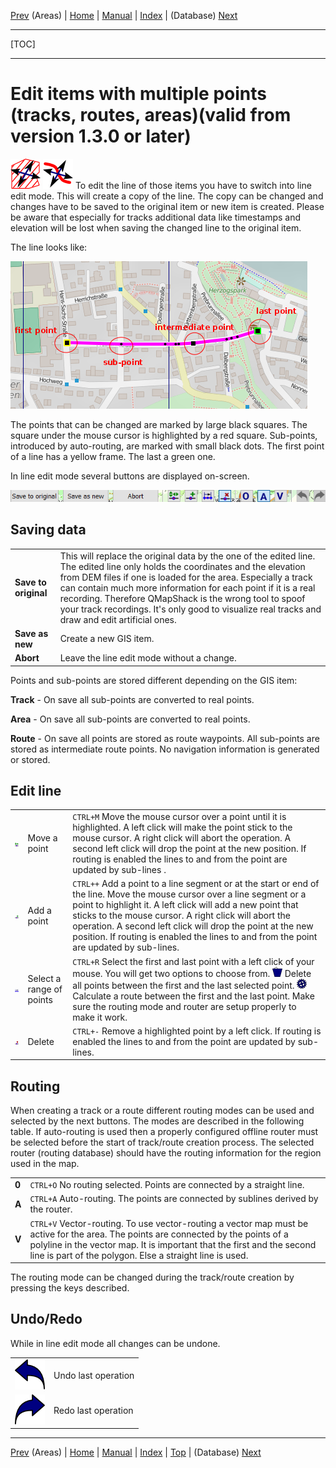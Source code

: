 [Prev](DocGisItemsArea) (Areas) | [Home](Home) | [Manual](DocMain) | [Index](AxAdvIndex) | (Database) [Next](DocGisDatabase)
- - -
[TOC]
- - -

# Edit items with multiple points (tracks, routes, areas)(valid from version 1.3.0 or later)

![maproom2](images/DocGisItemsEditMultiple/AreaMove.png) ![maproom2](images/DocGisItemsEditMultiple/LineMove.png) To edit the line of those items you have to switch into line edit mode. This will create a copy of the line. The copy can be changed and changes have to be saved to the original item or new item is created. Please be aware that especially for tracks additional data like timestamps and elevation will be lost when saving the changed line to the original item.

The line looks like:

![maproom2](images/DocGisItemsEditMultiple/qms2.png)

The points that can be changed are marked by large black squares. The square under the mouse cursor is highlighted by a red square. Sub-points, introduced by auto-routing, are marked with small black dots. The first point of a line has a yellow frame. The last a green one.

In line edit mode several buttons are displayed on-screen. 

![maproom2](images/DocGisItemsEditMultiple/qms1.png)

## Saving data ##

| | |
|-|-|
|**Save to original**| This will replace the original data by the one of the edited line. The edited line only holds the coordinates and the elevation from DEM files if one is loaded for the area. Especially a track can contain much more information for each point if it is a real recording. Therefore QMapShack is the wrong tool to spoof your track recordings. It's only good to visualize real tracks and draw and edit artificial ones.|
|**Save as new**|Create a new GIS item.|
|**Abort**|Leave the line edit mode without a change.|


Points and sub-points are stored different depending on the GIS item:

**Track** - On save all sub-points are converted to real points. 

**Area** -  On save all sub-points are converted to real points. 

**Route** - On save all points are stored as route waypoints. All sub-points are stored as intermediate route points. No navigation information is generated or stored. 

## Edit line ##
| | | |
|-|-|-|
|![maproom2](images/DocGisItemsEditMultiple/PointMove.png)| Move a point| `CTRL+M` Move the mouse cursor over a point until it is highlighted. A left click will make the point stick to the mouse cursor. A right click will abort the operation. A second left click will drop the point at the new position. If routing is enabled the lines to and from the point are updated by sub-lines .|
|![maproom2](images/DocGisItemsEditMultiple/Add.png)| Add a point| `CTRL++` Add a point to a line segment or at the start or end of the line. Move the mouse cursor over a line segment or a point to highlight it. A left click will add a new point that sticks to the mouse cursor.  A right click will abort the operation. A second left click will drop the point at the new position. If routing is enabled the lines to and from the point are updated by sub-lines.|
|![maproom2](images/DocGisItemsEditMultiple/SelectRange.png)| Select a range of points| `CTRL+R` Select the first and last point with a left click of your mouse. You will get two options to choose from. ![maproom2](images/DocGisItemsEditMultiple/DeleteOne_small.png) Delete all points between the first and the last selected point. ![maproom2](images/DocGisItemsEditMultiple/Apply_small.png) Calculate a route between the first and the last point. Make sure the routing mode and router are setup properly to make it work.|
|![maproom2](images/DocGisItemsEditMultiple/DeleteOne.png)|Delete|`CTRL+-` Remove a highlighted point by a left click. If routing is enabled the lines to and from the point are updated by sub-lines.|

## Routing ##
When creating a track or a route different routing modes can be used and selected by the next buttons. The modes are described in the following table. If auto-routing is used then a properly configured offline router must be selected before the start of track/route creation process. The selected router (routing database)
should have the routing information for the region used in the map.

| | |
|-|-|
|**0**| `CTRL+O` No routing selected. Points are connected by a straight line.|
|**A**| `CTRL+A` Auto-routing. The points are connected by sublines derived by the router.|
|**V**| `CTRL+V` Vector-routing. To use vector-routing a vector map must be active for the area. The points are connected by the points of a polyline in the vector map. It is important that the first and the second line is part of the polygon. Else a straight line is used.|

The routing mode can be changed during the track/route creation by pressing the keys described.

## Undo/Redo ##

While in line edit mode all changes can be undone.

| | |
|-|-|
|![maproom2](images/DocGisItemsEditMultiple/Undo.png)| Undo last operation|
|![maproom2](images/DocGisItemsEditMultiple/Redo.png)| Redo last operation|

- - -
[Prev](DocGisItemsArea) (Areas) | [Home](Home) | [Manual](DocMain) | [Index](AxAdvIndex) | [Top](#) | (Database) [Next](DocGisDatabase)
